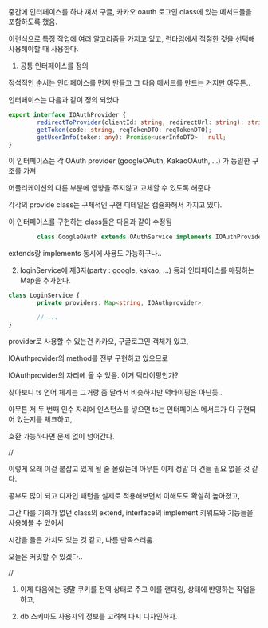 중간에 인터페이스를 하나 껴서 구글, 카카오 oauth 로그인 class에 있는 메서드들을 포함하도록 했음.

이런식으로 특정 작업에 여러 알고리즘을 가지고 있고, 런타임에서 적절한 것을 선택해 사용해야할 때 사용한다.

1. 공통 인터페이스를 정의

정석적인 순서는 인터페이스를 먼저 만들고 그 다음 메서드를 만드는 거지만 아무튼..

인터페이스는 다음과 같이 정의 되었다.

```ts
export interface IOAuthProvider {
        redirectToProvider(clientId: string, redirectUrl: string): string;
        getToken(code: string, reqTokenDTO: reqTokenDTO);
        getUserInfo(token: any): Promise<userInfoDTO> | null;
}
```

이 인터페이스는 각 OAuth provider (googleOAuth, KakaoOAuth, ...) 가 동일한 구조를 가져

어플리케이션의 다른 부분에 영향을 주지않고 교체할 수 있도록 해준다.

각각의 provide class는 구체적인 구현 디테일은 캡슐화해서 가지고 있다.

이 인터페이스를 구현하는 class들은 다음과 같이 수정됨

```ts
        class GoogleOAuth extends OAuthService implements IOAuthProvider {...}
```

extends랑 implements 동시에 사용도 가능하구나..

2. loginService에 제3자(party : google, kakao, ...) 등과 인터페이스를 매핑하는 Map을 추가한다.

```ts
class LoginService {
        private providers: Map<string, IOAuthprovider>;

        // ...
}
```

provider로 사용할 수 있는건 카카오, 구글로그인 객체가 있고,

IOAuthprovider의 method를 전부 구현하고 있으므로

IOAuthprovider의 자리에 올 수 있음. 이거 덕타이핑인가?

찾아보니 ts 언어 체계는 그거랑 좀 달라서 비슷하지만 덕타이핑은 아닌듯..

아무튼 저 두 번째 인수 자리에 인스턴스를 넣으면 ts는 인터페이스 메서드가 다 구현되어 있는지를 체크하고,

호환 가능하다면 문제 없이 넘어간다.

//

이렇게 오래 이걸 붙잡고 있게 될 줄 몰랐는데 아무튼 이제 정말 더 건들 필요 없을 것 같다.

공부도 많이 되고 디자인 패턴을 실제로 적용해보면서 이해도도 확실히 높아졌고,

그간 다룰 기회가 없던 class의 extend, interface의 implement 키워드와 기능들을 사용해볼 수 있어서

시간을 들은 가치도 있는 것 같고, 나름 만족스러움.

오늘은 커밋할 수 있겠다..

//

1. 이제 다음에는 정말 쿠키를 전역 상태로 주고 이를 랜더링, 상태에 반영하는 작업을 하고,

2. db 스키마도 사용자의 정보를 고려해 다시 디자인하자.
